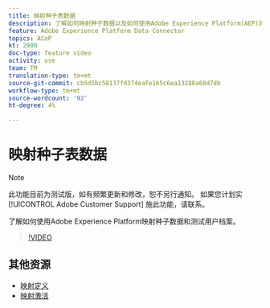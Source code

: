```yaml
---
title: 映射种子表数据
description: 了解如何映射种子数据以及如何使用Adobe Experience Platform(AEP)测试用户档案
feature: Adobe Experience Platform Data Connector
topics: ACoP
kt: 2900
doc-type: feature video
activity: use
team: TM
translation-type: tm+mt
source-git-commit: cb5d5bc58137fd374eafe165c6ea13288a60d7db
workflow-type: tm+mt
source-wordcount: '92'
ht-degree: 4%

---
```



# 映射种子表数据

>[!NOTE]
>
>此功能目前为测试版，如有频繁更新和修改，恕不另行通知。
>如果您计划实 [!UICONTROL Adobe Customer Support] 施此功能，请联系。

了解如何使用Adobe Experience Platform映射种子数据和测试用户档案。

>[!VIDEO](https://video.tv.adobe.com/v/27264?quality=12)

## 其他资源

* [映射定义](https://docs.adobe.com/content/help/en/campaign-standard/using/administrating/mapping-campaign-and-aep-data/aep-mapping-definition.html)
* [映射激活](https://docs.adobe.com/content/help/en/campaign-standard/using/administrating/mapping-campaign-and-aep-data/aep-mapping-activation.html)

